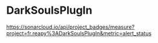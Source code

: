 # DarkSoulsPlugIn
https://sonarcloud.io/api/project_badges/measure?project=fr.reapy%3ADarkSoulsPlugIn&metric=alert_status